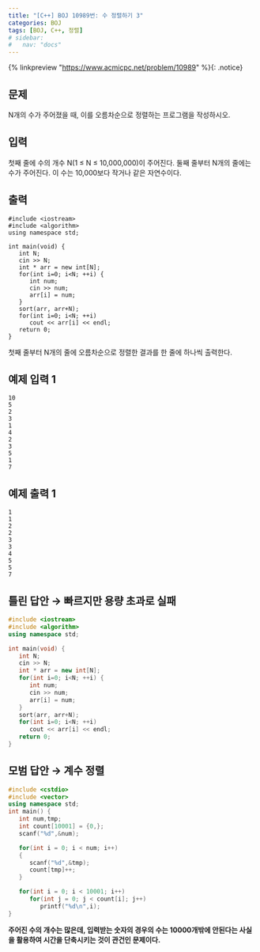 ```yaml
---
title: "[C++] BOJ 10989번: 수 정렬하기 3"
categories: BOJ
tags: [BOJ, C++, 정렬]
# sidebar:
#   nav: "docs"
---
```


{% linkpreview "https://www.acmicpc.net/problem/10989" %}{: .notice}
<br>

## 문제

N개의 수가 주어졌을 때, 이를 오름차순으로 정렬하는 프로그램을 작성하시오.

## 입력

첫째 줄에 수의 개수 N(1 ≤ N ≤ 10,000,000)이 주어진다. 둘째 줄부터 N개의 줄에는 수가 주어진다. 이 수는 10,000보다 작거나 같은 자연수이다.

## 출력

```
#include <iostream>
#include <algorithm>
using namespace std;

int main(void) {
   int N;
   cin >> N; 
   int * arr = new int[N];
   for(int i=0; i<N; ++i) {
      int num;
      cin >> num;
      arr[i] = num;
   }
   sort(arr, arr+N);
   for(int i=0; i<N; ++i)
      cout << arr[i] << endl;
   return 0;
}
```

첫째 줄부터 N개의 줄에 오름차순으로 정렬한 결과를 한 줄에 하나씩 출력한다.

## 예제 입력 1

```
10
5
2
3
1
4
2
3
5
1
7

```

## 예제 출력 1

```
1
1
2
2
3
3
4
5
5
7
```

## 틀린 답안 → 빠르지만 용량 초과로 실패

```cpp
#include <iostream>
#include <algorithm>
using namespace std;

int main(void) {
   int N;
   cin >> N; 
   int * arr = new int[N];
   for(int i=0; i<N; ++i) {
      int num;
      cin >> num;
      arr[i] = num;
   }
   sort(arr, arr+N);
   for(int i=0; i<N; ++i)
      cout << arr[i] << endl;
   return 0;
}
```

## 모범 답안 → 계수 정렬

```cpp
#include <cstdio>
#include <vector>
using namespace std;
int main() {
   int num,tmp;
   int count[10001] = {0,};
   scanf("%d",&num);

   for(int i = 0; i < num; i++)
   {
      scanf("%d",&tmp);
      count[tmp]++;
   }

   for(int i = 0; i < 10001; i++)
      for(int j = 0; j < count[i]; j++)
         printf("%d\n",i);
}
```

**주어진 수의 개수는 많은데, 입력받는 숫자의 경우의 수는 10000개밖에 안된다는 사실을 활용하여 시간을 단축시키는 것이 관건인 문제이다.**
